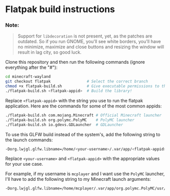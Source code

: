 # Flatpak build instructions

### Note:

>Support for `libdecoration` is not present, yet, as the patches are outdated. So if you run GNOME, you'll see white borders, you'll have no minimize, maximize and close buttons and resizing the window will result in lag city, so good luck.

Clone this repository and then run the following commands (ignore everything after the "#"):

```bash
cd minecraft-wayland
git checkout flatpak                # Select the correct branch
chmod +x flatpak-build.sh           # Give executable permissions to the script
./flatpak-build.sh <flatpak-appid>  # Build the library!
```

Replace `<flatpak-appid>` with the string you use to run the flatpak application. Here are the commands for some of the most common appids:

```bash
./flatpak-build.sh com.mojang.Minecraft # Official Minecraft launcher
./flatpak-build.sh org.polymc.PolyMC    # PolyMC launcher
./flatpak-build.sh io.gdevs.GDLauncher  # GDLauncher
```

To use this GLFW build instead of the system's, add the following string to the launch commands:

```bash
-Dorg.lwjgl.glfw.libname=/home/<your-username>/.var/app/<flatpak-appid>/usr/lib/libglfw.so
```

Replace `<your-username>` and `<flatpak-appid>` with the appropriate values for your use case.

For example, if my username is `mcplayer` and I want use the `PolyMC` launcher, I'll have to add the following string to my Minecraft launch arguments:

```bash
-Dorg.lwjgl.glfw.libname=/home/mcplayer/.var/app/org.polymc.PolyMC/usr/lib/libglfw.so
```
